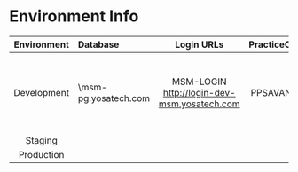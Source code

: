 # Environment Info

| Environment | Database | Login URLs | PracticeCode | UserCode | Password | API URLs
| :-----------:| :-----   | :---------: | :------------:| :------: | :----------: | :----------
|Development|\msm-pg.yosatech.com|MSM-LOGIN http://login-dev-msm.yosatech.com|PPSAVANI01|jivrajmehta|admin@admin1234|API-Gateway http://msm-api.yosatech.com MSM-PM http://msm-pm-dev-msm.yosatech.com
|Staging|
|Production|

